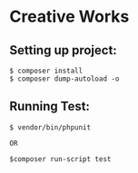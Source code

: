 # Creative Works

## Setting up project:

    $ composer install
    $ composer dump-autoload -o
    
## Running Test:

    $ vendor/bin/phpunit
    
    OR
    
    $composer run-script test
